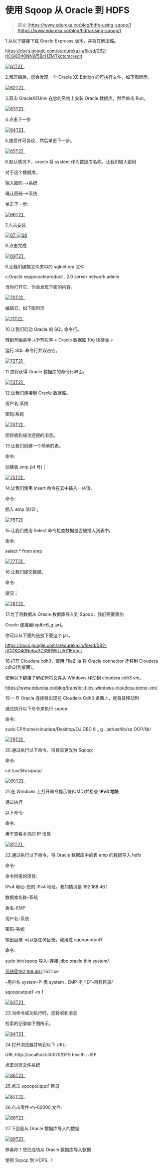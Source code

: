 # 使用 Sqoop 从 Oracle 到 HDFS

> 原文:[https://www.edureka.co/blog/hdfs-using-sqoop/](https://www.edureka.co/blog/hdfs-using-sqoop/)

1.从以下链接下载 Oracle Expresss 版本，并将其解压缩。

https://docs.google.com/a/edureka.in/file/d/0B2-rlCGKD40NNW5BcHZMTkdtcmc/edit

[![61](../Images/357e0d978a7067cba1063fe5f75711b4.png)T2】](https://cdn.edureka.co/blog/wp-content/uploads/2014/03/612.png)

2.解压缩后，您会发现一个 Oracle XE Edition 的可执行文件，如下图所示。

[![62](../Images/9c13a5ee8151e224abe231dd7c2e4e58.png)T2】](https://cdn.edureka.co/blog/wp-content/uploads/2014/03/621.png)

3.双击 OracleXEUniv 在您的系统上安装 Oracle 数据库，然后单击 Run。

[![63](../Images/248809a393ce8db0b5a4748fafaee547.png)T2】](https://cdn.edureka.co/blog/wp-content/uploads/2014/03/631.png)

4.点击下一步

[![64](../Images/065f71c0e4c175fe7c0ff96c8ff263f1.png)T2】](https://cdn.edureka.co/blog/wp-content/uploads/2014/03/641.png)

5.接受许可协议，然后单击下一步。

[![65](../Images/928f823568c64774378cc3059741e848.png)T2】](https://cdn.edureka.co/blog/wp-content/uploads/2014/03/651.png)

6.默认情况下，oracle 将 system 作为数据库名称。让我们输入密码

对于这个数据库。

输入密码–>系统

确认密码–>系统

单击下一步:

[![66](../Images/dbb1ccada769e9d212682730ea7eee01.png)T2】](https://cdn.edureka.co/blog/wp-content/uploads/2014/03/661.png)

7.点击安装

[![67](../Images/f294b154bd45062c5654291a68cf9dc9.png) ](https://cdn.edureka.co/blog/wp-content/uploads/2014/03/671.png) [ ![68](../Images/bc9b551e40c4e1e0336a668b475a3e32.png)](https://cdn.edureka.co/blog/wp-content/uploads/2014/03/681.png)

8.点击完成

[![69](../Images/b4a77ed4a0c1946e4a2cb2bc9e73a0cb.png)T2】](https://cdn.edureka.co/blog/wp-content/uploads/2014/03/691.png)

9.让我们编辑文件夹中的 sqlnet.ora 文件

c:Oracle xepporacleproduct . 2.0 server network admin

当你打开它，你会发现下面的内容。

[![70](../Images/cb15c5e633661805eb7afdb44e0eb23d.png)T2】](https://cdn.edureka.co/blog/wp-content/uploads/2014/03/701.png)

编辑它，如下图所示

[![71](../Images/cb44b6cdfbbe4d1c3c23de88f9017fc7.png)T2】](https://cdn.edureka.co/blog/wp-content/uploads/2014/03/712.png)

10.让我们启动 Oracle 的 SQL 命令行。

转到开始菜单->所有程序-> Oracle 数据库 10g 快捷版->

运行 SQL 命令行并双击它。

[![72](../Images/aad207f4e8559ad4bd8cf1e6c31c4bcb.png)T2】](https://cdn.edureka.co/blog/wp-content/uploads/2014/03/721.png)

11.您将获得 Oracle 数据库的命令行界面。

[![73](../Images/aed2b0226d0e72f552438fcbc51109a6.png)T2】](https://cdn.edureka.co/blog/wp-content/uploads/2014/03/731.png)

12.让我们连接到 Oracle 数据库。

用户名:系统

密码:系统

[![74](../Images/fcdff17f36aecab4f01e8da8e09c4c0f.png)T2】](https://cdn.edureka.co/blog/wp-content/uploads/2014/03/741.png)

您将收到成功连接的消息。

13.让我们创建一个简单的表。

命令:

创建表 emp (id 号)；

[![75](../Images/c7dbd657d36f940b56d211815198d4ad.png)T2】](https://cdn.edureka.co/blog/wp-content/uploads/2014/03/751.png)

14.让我们使用 insert 命令在其中插入一些值。

命令:

插入 emp 值(2)；

[![76](../Images/fa0bc589d1169eddf5381390727a6835.png)T2】](https://cdn.edureka.co/blog/wp-content/uploads/2014/03/761.png)

15.让我们使用 Select 命令检查数据是否被插入到表中。

命令:

select * from emp

[![77](../Images/5f256e415bd454e0b7a8ee92957e1d7d.png)T2】](https://cdn.edureka.co/blog/wp-content/uploads/2014/03/771.png)

16.让我们提交数据。

命令:

提交；

[![78](../Images/cc52ca965e58b2ec17ba20af26d3e347.png)T2】](https://cdn.edureka.co/blog/wp-content/uploads/2014/03/781.png)

17.为了将数据从 Oracle 数据库导入到 Sqoop，我们需要添加

Oracle 连接器(ojdbc6_g.jar)。

你可以从下面的链接下载这个 jar。

https://docs.google.com/a/edureka.in/file/d/0B2-rlCGKD40Nekw3ZXBRWUU5Y1E/edit

18.打开 Cloudera cdh3，使用 FileZilla 将 Oracle connector 迁移到 Cloudera cdh3(到桌面)。

使用以下链接了解如何将文件从 Windows 移动到 cloudera cdh3 vm。

https://www.edureka.co/blog/transfer-files-windows-cloudera-demo-vm/

19.一旦 Oracle 连接器出现在 Cloudera Cdh3 桌面上，就将其移动到

通过执行以下命令来执行 sqoop:

命令:

sudo CP/home/cloudera/Desktop/OJ DBC 6 _ g . jar/usr/lib/sq OOP/lib/

[![79](../Images/833cd353de25d53f4a5c0977597e0d23.png)T2】](https://cdn.edureka.co/blog/wp-content/uploads/2014/03/791.png)

20.通过执行以下命令，将目录更改为 Sqoop:

命令:

cd /usr/lib/sqoop/

[![80](../Images/9892125e15cabe7342214e4383e89b87.png)T2】](https://cdn.edureka.co/blog/wp-content/uploads/2014/03/801.png)

21.在 Windows 上打开命令提示符(CMD)并检查 **IPv4 地址**

通过执行

以下命令:

命令:

用于查看本机的 IP 信息

[![81](../Images/f7af649bb1ad54417cee4157606ee178.png)T2】](https://cdn.edureka.co/blog/wp-content/uploads/2014/03/811.png)

22.通过执行以下命令，将 Oracle 数据库中的表 emp 的数据导入 hdfs

命令:

命令所需的项目:

IPv4 地址–您的 IPv4 地址。我的情况是 192.168.46.1

数据库名称–系统

表名–EMP

用户名-系统

密码-系统

输出目录–可以是任何目录。我用过 sqoopoutput1

命令:

sudo bin/sqoop 导入–连接 jdbc:oracle:thin:system/

系统@192.168.46.1:1521:xe

–用户名 system-P–表 system . EMP–列“ID”–目标目录/

sqoopoutput1 -m 1

[![83](../Images/925291c3eb40297b64406466292f112b.png)T2】](https://cdn.edureka.co/blog/wp-content/uploads/2014/03/831.png)

23.当命令成功执行时，您将收到消息

检索的记录如下图所示。

[![84](../Images/7446670bef59190fa7790e9d4a6e928f.png)T2】](https://cdn.edureka.co/blog/wp-content/uploads/2014/03/841.png)

24.打开浏览器并转到以下 URL:

URL:http://localhost:50070/DFS health . JSP

点击浏览文件系统

[![86](../Images/2ddde88447b8f6611fa474724de84285.png)T2】](https://cdn.edureka.co/blog/wp-content/uploads/2014/03/861.png)

25.点击 sqoopoutput1 目录

[![87](../Images/d6fd55ab89af9e596af8d6916baa2732.png)T2】](https://cdn.edureka.co/blog/wp-content/uploads/2014/03/871.png)

26.点击零件-m-00000 文件:

[![88](../Images/74842a73e72fe4c059f4aaf601975c0c.png)T2】](https://cdn.edureka.co/blog/wp-content/uploads/2014/03/881.png)

27.下面是从 Oracle 数据库导入的数据:

[![89](../Images/04ceb073e7f1d4b5908b647d12b5cda3.png)T2】](https://cdn.edureka.co/blog/wp-content/uploads/2014/03/891.png)

恭喜你！您已成功从 Oracle 数据库导入数据

使用 Sqoop 到 HDFS..！